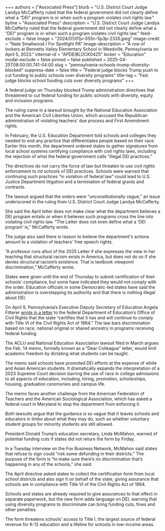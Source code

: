 +++
authors = ["Associated Press"]
blurb = "U.S. District Court Judge Landya McCafferty ruled that the federal government did not clearly define what a “DEI” program is or when such a program violates civil rights law."
byline = "Associated Press"
description = "U.S. District Court Judge Landya McCafferty ruled that the federal government did not clearly define what a “DEI” program is or when such a program violates civil rights law."
feed-exclude = false
image = "2024/01/01jv-055n-5p3p-2335.jpeg"
image-credit = "Nate Smallwood / For Spotlight PA"
image-description = "A row of lockers at Bennetts Valley Elementary School in Weedville, Pennsylvania on April 5, 2023."
internal-id = "APDEIBLOCK0425"
kicker = "Education"
modal-exclude = false
pinned = false
published = 2025-04-25T08:00:00.741-04:00
slug = "pennsylvania-schools-trump-diversity-blocked"
suppress-date = false
title = "Federal judge blocks Trump push to cut funding to public schools over diversity programs"
title-tag = "Fed. judge blocks school funding cuts over diversity programs"
+++

A federal judge on Thursday blocked Trump administration directives that threatened to cut federal funding for public schools with diversity, equity and inclusion programs.

The ruling came in a lawsuit brought by the National Education Association and the American Civil Liberties Union, which accused the Republican administration of violating teachers’ due process and First Amendment rights.

In February, the U.S. Education Department told schools and colleges they needed to end any practice that differentiates people based on their race. Earlier this month, the department ordered states to gather signatures from local school systems certifying compliance with civil rights laws, including the rejection of what the federal government calls “illegal DEI practices.”

The directives do not carry the force of law but threaten to use civil rights enforcement to rid schools of DEI practices. Schools were warned that continuing such practices “in violation of federal law” could lead to U.S. Justice Department litigation and a termination of federal grants and contracts.

The lawsuit argued that the orders were “unconstitutionally vague,” an issue underscored in the ruling from U.S. District Court Judge Landya McCafferty.

She said the April letter does not make clear what the department believes a DEI program entails or when it believes such programs cross the line into violating civil rights law. “The Letter does not even define what a ‘DEI program’ is,” McCafferty wrote.

The judge also said there is reason to believe the department&#39;s actions amount to a violation of teachers&#39; free speech rights.

“A professor runs afoul of the 2025 Letter if she expresses the view in her teaching that structural racism exists in America, but does not do so if she denies structural racism’s existence. That is textbook viewpoint discrimination,” McCafferty wrote.

States were given until the end of Thursday to submit certification of their schools’ compliance, but some have indicated they would not comply with the order. Education officials in some Democratic-led states have said the administration is overstepping its authority and that there is nothing illegal about DEI.

On April 9, Pennsylvania’s Executive Deputy Secretary of Education Angela Fitterer <a href="https://www.pa.gov/content/dam/copapwp-pagov/en/education/documents/schools/grants-and-funding/pde%20response%20to%20ocr%20on%20title%20vi.pdf">wrote in a letter</a> to the federal Department of Education’s Office of Civil Rights that the state “certifies that it has and will continue to comply with Title VI of the Civil Rights Act of 1964.” The law bars discrimination based on race, national original or shared ancestry in programs receiving federal funding.

The ACLU and National Education Association lawsuit filed in March argues the Feb. 14 memo, formally known as a “Dear Colleague” letter, would limit academic freedom by dictating what students can be taught.

The memo said schools have promoted DEI efforts at the expense of white and Asian American students. It dramatically expands the interpretation of a 2023 Supreme Court decision barring the use of race in college admissions to all aspects of education, including, hiring, promotion, scholarships, housing, graduation ceremonies and campus life.

The memo faces another challenge from the American Federation of Teachers and the American Sociological Association, which has asked a federal court in Maryland to stop the department from enforcing it.

Both lawsuits argue that the guidance is so vague that it leaves schools and educators in limbo about what they may do, such as whether voluntary student groups for minority students are still allowed.

President Donald Trump’s education secretary, Linda McMahon, warned of potential funding cuts if states did not return the form by Friday.

In a Tuesday interview on the Fox Business Network, McMahon said states that refuse to sign could “risk some defunding in their districts.” The purpose of the form is “to make sure there’s no discrimination that’s happening in any of the schools,” she said.

The April directive asked states to collect the certification form from local school districts and also sign it on behalf of the state, giving assurance that schools are in compliance with Title VI of the Civil Rights Act of 1964.

Schools and states are already required to give assurances to that effect in separate paperwork, but the new form adds language on DEI, warning that using diversity programs to discriminate can bring funding cuts, fines and other penalties.

The form threatens schools’ access to Title I, the largest source of federal revenue for K-12 education and a lifeline for schools in low-income areas.

